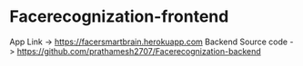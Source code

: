 # Facerecognization-frontend

App Link -> https://facersmartbrain.herokuapp.com
Backend Source code -> https://github.com/prathamesh2707/Facerecognization-backend
